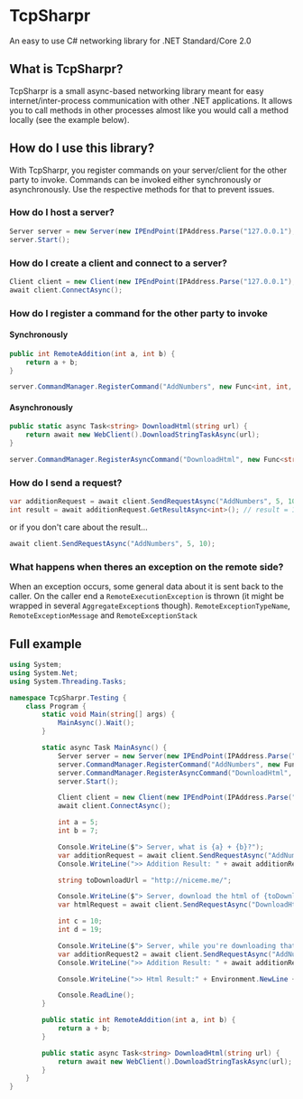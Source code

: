 # TcpSharpr
An easy to use C# networking library for .NET Standard/Core 2.0

## What is TcpSharpr?
TcpSharpr is a small async-based networking library meant for easy internet/inter-process communication with other .NET applications. It allows you to call methods in other processes almost like you would call a method locally (see the example below).

## How do I use this library?
With TcpSharpr, you register commands on your server/client for the other party to invoke. Commands can be invoked either synchronously or asynchronously. Use the respective methods for that to prevent issues.

### How do I host a server?
```csharp
Server server = new Server(new IPEndPoint(IPAddress.Parse("127.0.0.1"), 1805));
server.Start();
```

### How do I create a client and connect to a server?
```csharp
Client client = new Client(new IPEndPoint(IPAddress.Parse("127.0.0.1"), 1805));
await client.ConnectAsync();
```

### How do I register a command for the other party to invoke
#### Synchronously
```csharp
public int RemoteAddition(int a, int b) {
    return a + b;
}

server.CommandManager.RegisterCommand("AddNumbers", new Func<int, int, int>(RemoteAddition));
```

#### Asynchronously
```csharp
public static async Task<string> DownloadHtml(string url) {
    return await new WebClient().DownloadStringTaskAsync(url);
}

server.CommandManager.RegisterAsyncCommand("DownloadHtml", new Func<string, Task<string>>(DownloadHtml));
```

### How do I send a request?
```csharp
var additionRequest = await client.SendRequestAsync("AddNumbers", 5, 10);
int result = await additionRequest.GetResultAsync<int>(); // result = 15
```
or if you don't care about the result...
```csharp
await client.SendRequestAsync("AddNumbers", 5, 10);
```

### What happens when theres an exception on the remote side?
When an exception occurs, some general data about it is sent back to the caller. On the caller end a `RemoteExecutionException` is thrown (it might be wrapped in several `AggregateException`s though). `RemoteExceptionTypeName`, `RemoteExceptionMessage` and `RemoteExceptionStack` 

## Full example
```csharp
using System;
using System.Net;
using System.Threading.Tasks;

namespace TcpSharpr.Testing {
    class Program {
        static void Main(string[] args) {
            MainAsync().Wait();
        }

        static async Task MainAsync() {
            Server server = new Server(new IPEndPoint(IPAddress.Parse("127.0.0.1"), 1805));
            server.CommandManager.RegisterCommand("AddNumbers", new Func<int, int, int>(RemoteAddition));
            server.CommandManager.RegisterAsyncCommand("DownloadHtml", new Func<string, Task<string>>(DownloadHtml));
            server.Start();

            Client client = new Client(new IPEndPoint(IPAddress.Parse("127.0.0.1"), 1805));
            await client.ConnectAsync();

            int a = 5;
            int b = 7;

            Console.WriteLine($"> Server, what is {a} + {b}?");
            var additionRequest = await client.SendRequestAsync("AddNumbers", a, b);
            Console.WriteLine(">> Addition Result: " + await additionRequest.GetResultAsync<int>());

            string toDownloadUrl = "http://niceme.me/";

            Console.WriteLine($"> Server, download the html of {toDownloadUrl} for me please");
            var htmlRequest = await client.SendRequestAsync("DownloadHtml", toDownloadUrl);

            int c = 10;
            int d = 19;

            Console.WriteLine($"> Server, while you're downloading that html, can you please also tell me what's {c} + {d}");
            var additionRequest2 = await client.SendRequestAsync("AddNumbers", c, d);
            Console.WriteLine(">> Addition Result: " + await additionRequest2.GetResultAsync<int>());

            Console.WriteLine(">> Html Result:" + Environment.NewLine + await htmlRequest.GetResultAsync<string>());

            Console.ReadLine();
        }

        public static int RemoteAddition(int a, int b) {
            return a + b;
        }

        public static async Task<string> DownloadHtml(string url) {
            return await new WebClient().DownloadStringTaskAsync(url);
        }
    }
}
```
